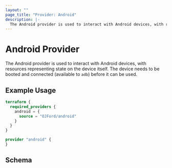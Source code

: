 ```yaml
---
layout: ""
page_title: "Provider: Android"
description: |-
  The Android provider is used to interact with Android devices, with resources representing state on the device itself.
---
```


# Android Provider

The Android provider is used to interact with Android devices, with resources representing state on the device itself. The device needs to be booted and connected (available to `adb`) before it can be used.

## Example Usage

```terraform
terraform {
  required_providers {
    android = {
      source = "OJFord/android"
    }
  }
}

provider "android" {
}
```

## Schema

